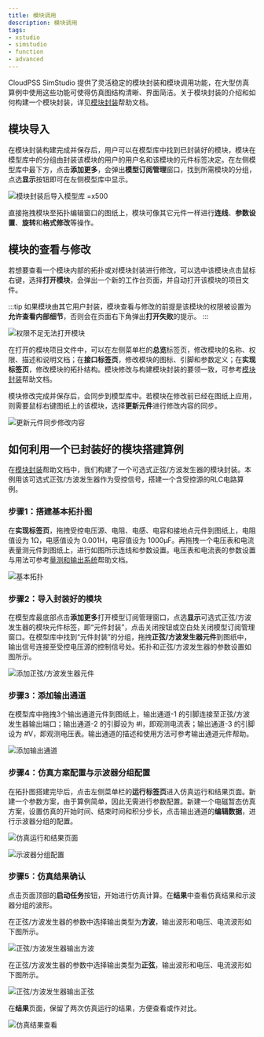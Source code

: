 ```yaml
---
title: 模块调用
description: 模块调用
tags:
- xstudio
- simstudio
- function
- advanced
---
```


CloudPSS SimStudio 提供了灵活稳定的模块封装和模块调用功能，在大型仿真算例中使用这些功能可使得仿真图结构清晰、界面简洁。关于模块封装的介绍和如何构建一个模块封装，详见[模块封装](../40-module-packaging/index.md)帮助文档。

## 模块导入

在模块封装构建完成并保存后，用户可以在模型库中找到已封装好的模块，模块在模型库中的分组由封装该模块的用户的用户名和该模块的元件标签决定。在左侧模型库中最下方，点击**添加更多**，会弹出**模型订阅管理**窗口，找到所需模块的分组，点选**显示**按钮即可在左侧模型库中显示。  

![模块封装后导入模型库 =x500](./S1new.png)

直接拖拽模块至拓扑编辑窗口的图纸上，模块可像其它元件一样进行**连线**、**参数设置**、**旋转**和**格式修改**等操作。

## 模块的查看与修改

若想要查看一个模块内部的拓扑或对模块封装进行修改，可以选中该模块点击鼠标右键，选择**打开模块**，会弹出一个新的工作台页面，并自动打开该模块的项目文件。

:::tip
如果模块由其它用户封装，模块查看与修改的前提是该模块的权限被设置为**允许查看内部细节**，否则会在页面右下角弹出**打开失败**的提示。
:::

![权限不足无法打开模块](./S2new.png "权限不足无法打开模块")

在打开的模块项目文件中，可以在左侧菜单栏的**总览**标签页，修改模块的名称、权限、描述和说明文档；在**接口标签页**，修改模块的图标、引脚和参数定义；在**实现标签页**，修改模块的拓扑结构。模块修改与构建模块封装的要领一致，可参考[模块封装](../40-module-packaging/index.md)帮助文档。

模块修改完成并保存后，会同步到模型库中。若模块在修改前已经在图纸上应用，则需要鼠标右键图纸上的该模块，选择**更新元件**进行修改内容的同步。

![更新元件同步修改内容](./S3new.png "更新元件同步修改内容")

## 如何利用一个已封装好的模块搭建算例

在[模块封装](../40-module-packaging/index.md)帮助文档中，我们构建了一个可选式正弦/方波发生器的模块封装。本例用该可选式正弦/方波发生器作为受控信号，搭建一个含受控源的RLC电路算例。

### 步骤1：搭建基本拓扑图

在**实现标签页**，拖拽受控电压源、电阻、电感、电容和接地点元件到图纸上，电阻值设为 1Ω，电感值设为 0.001H，电容值设为 1000μF。再拖拽一个电压表和电流表量测元件到图纸上，进行如图所示连线和参数设置。电压表和电流表的参数设置与用法可参考[量测和输出系统](../../../../20-emtlab/50-emts/30-meters-and-outputs/index.md)帮助文档。

![基本拓扑](./基本拓扑1.jpg "基本拓扑")

### 步骤2：导入封装好的模块

在模型库最底部点击**添加更多**打开模型订阅管理窗口，点选**显示**可选式正弦/方波发生器的模块元件标签，即“元件封装”，点击关闭按钮或空白处关闭模型订阅管理窗口。在模型库中找到“元件封装”的分组，拖拽**正弦/方波发生器元件**到图纸中，输出信号连接至受控电压源的控制信号处。拓扑和正弦/方波发生器的参数设置如图所示。

![添加正弦/方波发生器元件](./添加正弦方波发生器元件.jpg "添加正弦/方波发生器元件")

### 步骤3：添加输出通道

在模型库中拖拽3个输出通道元件到图纸上，输出通道-1 的引脚连接至正弦/方波发生器输出端口；输出通道-2 的引脚设为 #I，即观测电流表；输出通道-3 的引脚设为 #V，即观测电压表。输出通道的描述和使用方法可参考输出通道元件帮助。

![添加输出通道](./添加输出通道.png "添加输出通道")

### 步骤4：仿真方案配置与示波器分组配置

在拓扑图搭建完毕后，点击左侧菜单栏的**运行标签页**进入仿真运行和结果页面。新建一个参数方案，由于算例简单，因此无需进行参数配置。新建一个电磁暂态仿真方案，设置仿真的开始时间、结束时间和积分步长，点击输出通道的**编辑数据**，进行示波器分组的配置。 

![仿真运行和结果页面](./仿真运行和结果页面.png "仿真运行和结果页面")

![示波器分组配置](./S8.png "示波器分组配置")

### 步骤5：仿真结果确认

点击页面顶部的**启动任务**按钮，开始进行仿真计算。在**结果**中查看仿真结果和示波器分组的波形。  

在正弦/方波发生器的参数中选择输出类型为**方波**，输出波形和电压、电流波形如下图所示。

![正弦/方波发生器输出方波](./S9.png "正弦/方波发生器输出方波")

在正弦/方波发生器的参数中选择输出类型为**正弦**，输出波形和电压、电流波形如下图所示。

![正弦/方波发生器输出正弦](./S10.png "正弦/方波发生器输出正弦")

在**结果**页面，保留了两次仿真运行的结果，方便查看或作对比。

![仿真结果查看](./仿真结果查看.png "仿真结果查看")


<!-- ## 主要用途

## 订阅模块

## 查看与修改模块

### 查看文档

### 查看内部实现

### 修改内部实现

## 模块调用

介绍步骤

## 案例

在自己的项目中调用一个封装好的模块

## 常见问题 -->
